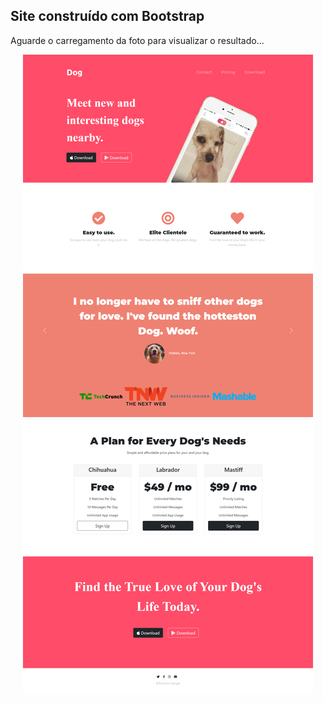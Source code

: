 ## Site construído com Bootstrap

Aguarde o carregamento da foto para visualizar o resultado...

<div align="center" width=960px; >
  <img src="images/screen.png" />
</div>
